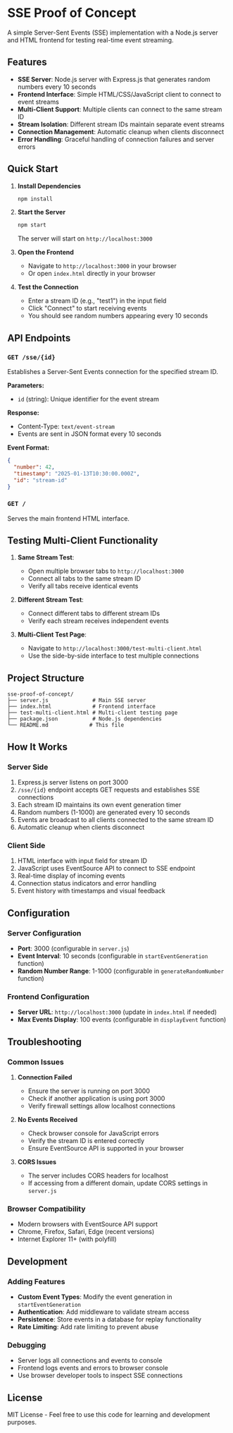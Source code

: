 # SSE Proof of Concept

A simple Server-Sent Events (SSE) implementation with a Node.js server and HTML frontend for testing real-time event streaming.

## Features

- **SSE Server**: Node.js server with Express.js that generates random numbers every 10 seconds
- **Frontend Interface**: Simple HTML/CSS/JavaScript client to connect to event streams
- **Multi-Client Support**: Multiple clients can connect to the same stream ID
- **Stream Isolation**: Different stream IDs maintain separate event streams
- **Connection Management**: Automatic cleanup when clients disconnect
- **Error Handling**: Graceful handling of connection failures and server errors

## Quick Start

1. **Install Dependencies**
   ```bash
   npm install
   ```

2. **Start the Server**
   ```bash
   npm start
   ```
   The server will start on `http://localhost:3000`

3. **Open the Frontend**
   - Navigate to `http://localhost:3000` in your browser
   - Or open `index.html` directly in your browser

4. **Test the Connection**
   - Enter a stream ID (e.g., "test1") in the input field
   - Click "Connect" to start receiving events
   - You should see random numbers appearing every 10 seconds

## API Endpoints

### `GET /sse/{id}`
Establishes a Server-Sent Events connection for the specified stream ID.

**Parameters:**
- `id` (string): Unique identifier for the event stream

**Response:**
- Content-Type: `text/event-stream`
- Events are sent in JSON format every 10 seconds

**Event Format:**
```json
{
  "number": 42,
  "timestamp": "2025-01-13T10:30:00.000Z",
  "id": "stream-id"
}
```

### `GET /`
Serves the main frontend HTML interface.

## Testing Multi-Client Functionality

1. **Same Stream Test**:
   - Open multiple browser tabs to `http://localhost:3000`
   - Connect all tabs to the same stream ID
   - Verify all tabs receive identical events

2. **Different Stream Test**:
   - Connect different tabs to different stream IDs
   - Verify each stream receives independent events

3. **Multi-Client Test Page**:
   - Navigate to `http://localhost:3000/test-multi-client.html`
   - Use the side-by-side interface to test multiple connections

## Project Structure

```
sse-proof-of-concept/
├── server.js              # Main SSE server
├── index.html             # Frontend interface
├── test-multi-client.html # Multi-client testing page
├── package.json           # Node.js dependencies
└── README.md             # This file
```

## How It Works

### Server Side
1. Express.js server listens on port 3000
2. `/sse/{id}` endpoint accepts GET requests and establishes SSE connections
3. Each stream ID maintains its own event generation timer
4. Random numbers (1-1000) are generated every 10 seconds
5. Events are broadcast to all clients connected to the same stream ID
6. Automatic cleanup when clients disconnect

### Client Side
1. HTML interface with input field for stream ID
2. JavaScript uses EventSource API to connect to SSE endpoint
3. Real-time display of incoming events
4. Connection status indicators and error handling
5. Event history with timestamps and visual feedback

## Configuration

### Server Configuration
- **Port**: 3000 (configurable in `server.js`)
- **Event Interval**: 10 seconds (configurable in `startEventGeneration` function)
- **Random Number Range**: 1-1000 (configurable in `generateRandomNumber` function)

### Frontend Configuration
- **Server URL**: `http://localhost:3000` (update in `index.html` if needed)
- **Max Events Display**: 100 events (configurable in `displayEvent` function)

## Troubleshooting

### Common Issues

1. **Connection Failed**
   - Ensure the server is running on port 3000
   - Check if another application is using port 3000
   - Verify firewall settings allow localhost connections

2. **No Events Received**
   - Check browser console for JavaScript errors
   - Verify the stream ID is entered correctly
   - Ensure EventSource API is supported in your browser

3. **CORS Issues**
   - The server includes CORS headers for localhost
   - If accessing from a different domain, update CORS settings in `server.js`

### Browser Compatibility
- Modern browsers with EventSource API support
- Chrome, Firefox, Safari, Edge (recent versions)
- Internet Explorer 11+ (with polyfill)

## Development

### Adding Features
- **Custom Event Types**: Modify the event generation in `startEventGeneration`
- **Authentication**: Add middleware to validate stream access
- **Persistence**: Store events in a database for replay functionality
- **Rate Limiting**: Add rate limiting to prevent abuse

### Debugging
- Server logs all connections and events to console
- Frontend logs events and errors to browser console
- Use browser developer tools to inspect SSE connections

## License

MIT License - Feel free to use this code for learning and development purposes.
